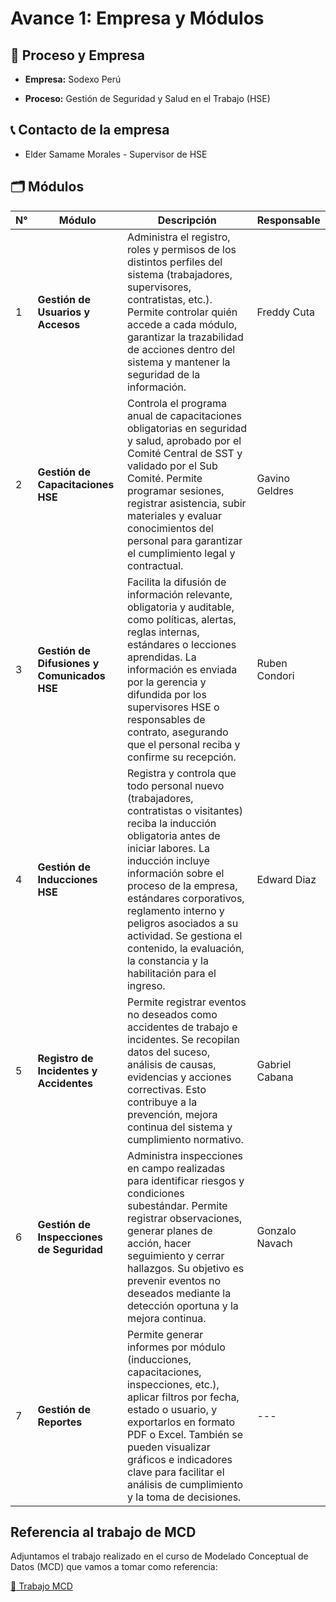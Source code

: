# Avance 1: Empresa y Módulos
## 🏢 Proceso y Empresa

- **Empresa:** Sodexo Perú

- **Proceso:** Gestión de Seguridad y Salud en el Trabajo (HSE)

## 📞 Contacto de la empresa

- Elder Samame Morales - Supervisor de HSE

## 🗂️ Módulos

| N° | Módulo                                      | Descripción                                                                                            | Responsable      |
|----|---------------------------------------------|--------------------------------------------------------------------------------------------------------|------------------|
| 1  | **Gestión de Usuarios y Accesos**            | Administra el registro, roles y permisos de los distintos perfiles del sistema (trabajadores, supervisores, contratistas, etc.). Permite controlar quién accede a cada módulo, garantizar la trazabilidad de acciones dentro del sistema y mantener la seguridad de la información.|Freddy Cuta|
| 2  | **Gestión de Capacitaciones HSE**            | Controla el programa anual de capacitaciones obligatorias en seguridad y salud, aprobado por el Comité Central de SST y validado por el Sub Comité. Permite programar sesiones, registrar asistencia, subir materiales y evaluar conocimientos del personal para garantizar el cumplimiento legal y contractual.|Gavino Geldres|
| 3  | **Gestión de Difusiones y Comunicados HSE**  | Facilita la difusión de información relevante, obligatoria y auditable, como políticas, alertas, reglas internas, estándares o lecciones aprendidas. La información es enviada por la gerencia y difundida por los supervisores HSE o responsables de contrato, asegurando que el personal reciba y confirme su recepción. |Ruben Condori|
| 4  | **Gestión de Inducciones HSE**               | Registra y controla que todo personal nuevo (trabajadores, contratistas o visitantes) reciba la inducción obligatoria antes de iniciar labores. La inducción incluye información sobre el proceso de la empresa, estándares corporativos, reglamento interno y peligros asociados a su actividad. Se gestiona el contenido, la evaluación, la constancia y la habilitación para el ingreso.|Edward Diaz|
| 5  | **Registro de Incidentes y Accidentes**      | Permite registrar eventos no deseados como accidentes de trabajo e incidentes. Se recopilan datos del suceso, análisis de causas, evidencias y acciones correctivas. Esto contribuye a la prevención, mejora continua del sistema y cumplimiento normativo.|Gabriel Cabana|
| 6  | **Gestión de Inspecciones de Seguridad**     | Administra inspecciones en campo realizadas para identificar riesgos y condiciones subestándar. Permite registrar observaciones, generar planes de acción, hacer seguimiento y cerrar hallazgos. Su objetivo es prevenir eventos no deseados mediante la detección oportuna y la mejora continua.|Gonzalo Navach|
| 7  | **Gestión de Reportes**                  | Permite generar informes por módulo (inducciones, capacitaciones, inspecciones, etc.), aplicar filtros por fecha, estado o usuario, y exportarlos en formato PDF o Excel. También se pueden visualizar gráficos e indicadores clave para facilitar el análisis de cumplimiento y la toma de decisiones. | ---        |

## Referencia al trabajo de MCD

Adjuntamos el trabajo realizado en el curso de Modelado Conceptual de Datos (MCD) que vamos a tomar como referencia:

[📄 Trabajo MCD](./Monografia_Final_Capacitación.pdf)
